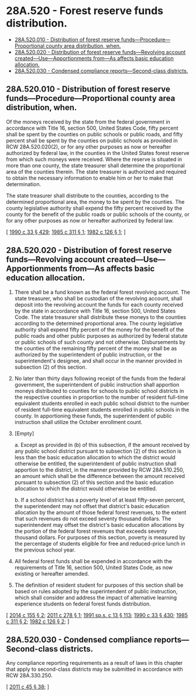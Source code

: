 # 28A.520 - Forest reserve funds distribution.
* [28A.520.010 - Distribution of forest reserve funds—Procedure—Proportional county area distribution, when.](#28a520010---distribution-of-forest-reserve-fundsprocedureproportional-county-area-distribution-when)
* [28A.520.020 - Distribution of forest reserve funds—Revolving account created—Use—Apportionments from—As affects basic education allocation.](#28a520020---distribution-of-forest-reserve-fundsrevolving-account-createduseapportionments-fromas-affects-basic-education-allocation)
* [28A.520.030 - Condensed compliance reports—Second-class districts.](#28a520030---condensed-compliance-reportssecond-class-districts)
## 28A.520.010 - Distribution of forest reserve funds—Procedure—Proportional county area distribution, when.
Of the moneys received by the state from the federal government in accordance with Title 16, section 500, United States Code, fifty percent shall be spent by the counties on public schools or public roads, and fifty percent shall be spent by the counties on public schools as provided in RCW 28A.520.020(2), or for any other purposes as now or hereafter authorized by federal law, in the counties in the United States forest reserve from which such moneys were received. Where the reserve is situated in more than one county, the state treasurer shall determine the proportional area of the counties therein. The state treasurer is authorized and required to obtain the necessary information to enable him or her to make that determination.

The state treasurer shall distribute to the counties, according to the determined proportional area, the money to be spent by the counties. The county legislative authority shall expend the fifty percent received by the county for the benefit of the public roads or public schools of the county, or for any other purposes as now or hereafter authorized by federal law.

\[ [1990 c 33 § 429](https://leg.wa.gov/CodeReviser/documents/sessionlaw/1990c33.pdf?cite=1990%20c%2033%20§%20429); [1985 c 311 § 1](https://leg.wa.gov/CodeReviser/documents/sessionlaw/1985c311.pdf?cite=1985%20c%20311%20§%201); [1982 c 126 § 1](https://leg.wa.gov/CodeReviser/documents/sessionlaw/1982c126.pdf?cite=1982%20c%20126%20§%201); \]

## 28A.520.020 - Distribution of forest reserve funds—Revolving account created—Use—Apportionments from—As affects basic education allocation.
1. There shall be a fund known as the federal forest revolving account. The state treasurer, who shall be custodian of the revolving account, shall deposit into the revolving account the funds for each county received by the state in accordance with Title 16, section 500, United States Code. The state treasurer shall distribute these moneys to the counties according to the determined proportional area. The county legislative authority shall expend fifty percent of the money for the benefit of the public roads and other public purposes as authorized by federal statute or public schools of such county and not otherwise. Disbursements by the counties of the remaining fifty percent of the money shall be as authorized by the superintendent of public instruction, or the superintendent's designee, and shall occur in the manner provided in subsection (2) of this section.

2. No later than thirty days following receipt of the funds from the federal government, the superintendent of public instruction shall apportion moneys distributed to counties for schools to public school districts in the respective counties in proportion to the number of resident full-time equivalent students enrolled in each public school district to the number of resident full-time equivalent students enrolled in public schools in the county. In apportioning these funds, the superintendent of public instruction shall utilize the October enrollment count.

3. [Empty]

   a. Except as provided in (b) of this subsection, if the amount received by any public school district pursuant to subsection (2) of this section is less than the basic education allocation to which the district would otherwise be entitled, the superintendent of public instruction shall apportion to the district, in the manner provided by RCW 28A.510.250, an amount which shall be the difference between the amount received pursuant to subsection (2) of this section and the basic education allocation to which the district would otherwise be entitled.

   b. If a school district has a poverty level of at least fifty-seven percent, the superintendent may not offset that district's basic education allocation by the amount of those federal forest revenues, to the extent that such revenues do not exceed seventy thousand dollars. The superintendent may offset the district's basic education allocations by the portion of the federal forest revenues that exceeds seventy thousand dollars. For purposes of this section, poverty is measured by the percentage of students eligible for free and reduced-price lunch in the previous school year.

4. All federal forest funds shall be expended in accordance with the requirements of Title 16, section 500, United States Code, as now existing or hereafter amended.

5. The definition of resident student for purposes of this section shall be based on rules adopted by the superintendent of public instruction, which shall consider and address the impact of alternative learning experience students on federal forest funds distribution.

\[ [2014 c 155 § 2](https://lawfilesext.leg.wa.gov/biennium/2013-14/Pdf/Bills/Session%20Laws/House/2207-S2.SL.pdf?cite=2014%20c%20155%20§%202); [2011 c 278 § 1](https://lawfilesext.leg.wa.gov/biennium/2011-12/Pdf/Bills/Session%20Laws/Senate/5239-S.SL.pdf?cite=2011%20c%20278%20§%201); [1991 sp.s. c 13 § 113](https://lawfilesext.leg.wa.gov/biennium/1991-92/Pdf/Bills/Session%20Laws/House/1058-S.SL.pdf?cite=1991%20sp.s.%20c%2013%20§%20113); [1990 c 33 § 430](https://leg.wa.gov/CodeReviser/documents/sessionlaw/1990c33.pdf?cite=1990%20c%2033%20§%20430); [1985 c 311 § 2](https://leg.wa.gov/CodeReviser/documents/sessionlaw/1985c311.pdf?cite=1985%20c%20311%20§%202); [1982 c 126 § 2](https://leg.wa.gov/CodeReviser/documents/sessionlaw/1982c126.pdf?cite=1982%20c%20126%20§%202); \]

## 28A.520.030 - Condensed compliance reports—Second-class districts.
Any compliance reporting requirements as a result of laws in this chapter that apply to second-class districts may be submitted in accordance with RCW 28A.330.250.

\[ [2011 c 45 § 38](https://lawfilesext.leg.wa.gov/biennium/2011-12/Pdf/Bills/Session%20Laws/Senate/5184-S.SL.pdf?cite=2011%20c%2045%20§%2038); \]

